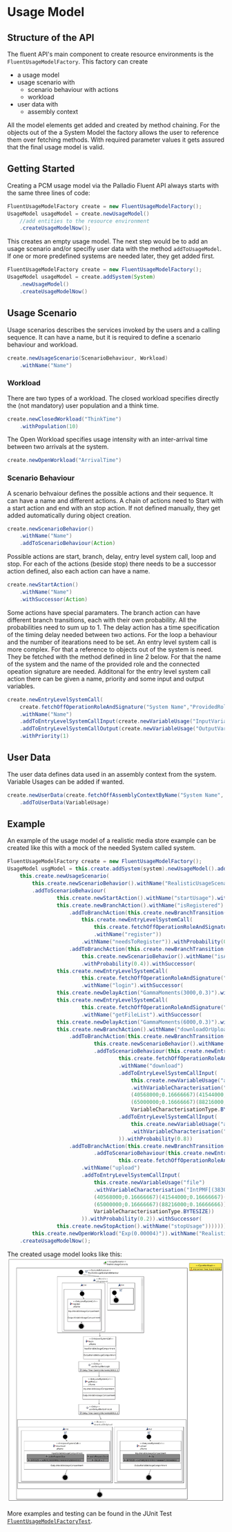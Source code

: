 # Usage Model
## Structure of the API 
The fluent API's main component to create resource environments is the ```FluentUsageModelFactory```. This factory can create
* a usage model
* usage scenario with
    * scenario behaviour with actions
	* workload
* user data with
	* assembly context
	
All the model elements get added and created by method chaining. For the objects out of the a System Model the factory allows the user to reference them over fetching methods. With required parameter values it gets assured that the final usage model is valid.

## Getting Started 
Creating a PCM usage model via the Palladio Fluent API always starts with the same three lines of code:
```java
FluentUsageModelFactory create = new FluentUsageModelFactory();
UsageModel usageModel = create.newUsageModel()
    //add entities to the resource environment
    .createUsageModelNow();
```
This creates an empty usage model. The next step would be to add an usage scenario and/or specifiy user data with the method ```addToUsageModel```.
If one or more predefined systems are needed later, they get added first. 
```java
FluentUsageModelFactory create = new FluentUsageModelFactory();
UsageModel usageModel = create.addSystem(System)
    .newUsageModel()   
    .createUsageModelNow()
```

## Usage Scenario 
Usage scenarios describes the services invoked by the users and a calling sequence. It can have a name, but it is required to define a scenario behaviour and workload. 

```java
create.newUsageScenario(ScenarioBehaviour, Workload)
	.withName("Name")
```

### Workload
There are two types of a workload. 
The closed workload specifies directly the (not mandatory) user population and a think time.
```java
create.newClosedWorkload("ThinkTime")
	.withPopulation(10)
```
The Open Workload specifies usage intensity with an inter-arrival time between two arrivals at the system.
```java
create.newOpenWorkload("ArrivalTime")
```

### Scenario Behaviour
A scenario behvaiour defines the possible actions and their sequence. It can have a name and different actions. A chain of actions need to Start with a start action and end with an stop action. If not defined manually, they get added automatically during object creation.
```java
create.newScenarioBehavior()
	.withName("Name")
	.addToScenarioBehaviour(Action)
```

Possible actions are start, branch, delay, entry level system call, loop and stop.
For each of the actions (beside stop) there needs to be a successor action defined, also each action can have a name.
```java
create.newStartAction()
	.withName("Name")
	.withSuccessor(Action)
```
Some actions have special paramaters. The branch action can have different branch transitions, each with their own probability. All the probabilities need to sum up to 1.
The delay action has a time specification of the timing delay needed between two actions.
For the loop a behaviour and the number of itearations need to be set.
An entry level system call is more complex. For that a reference to objects out of the system is need. They be fetched with the method defined in line 2 below. For that the name of the system and the name of the provided role and the connected opeation signature are needed. Additonal for the entry level system call action there can be given a name, priority and some input and output variables.

```java
create.newEntryLevelSystemCall(
    create.fetchOffOperationRoleAndSignature("System Name","ProvidedRoleName", "OperationSignatureName"))
    .withName("Name")
    .addToEntryLevelSystemCallInput(create.newVariableUsage("InputVariable"))
    .addToEntryLevelSystemCallOutput(create.newVariableUsage("OutputVariable"))
    .withPriority(1)
```
  
## User Data 
The user data defines data used in an assembly context from the system.
Variable Usages can be added if wanted.
```java
create.newUserData(create.fetchOffAssemblyContextByName("System Name", "Context Name"))
	.addToUserData(VariableUsage)
```		

## Example
An example of the usage model of a realistic media store example can be created like this with a mock of the needed System called system.

```java
FluentUsageModelFactory create = new FluentUsageModelFactory();
UsageModel usgModel = this.create.addSystem(system).newUsageModel().addToUsageModel(
    this.create.newUsageScenario(
        this.create.newScenarioBehavior().withName("RealisticUsageScenarioBehaviour")
        .addToScenarioBehaviour(
                this.create.newStartAction().withName("startUsage").withSuccessor(
                this.create.newBranchAction().withName("isRegistered")
                    .addToBranchAction(this.create.newBranchTransition(this.create.newScenarioBehavior().addToScenarioBehaviour(
						this.create.newEntryLevelSystemCall(
							this.create.fetchOffOperationRoleAndSignature("defaultSystem","Provided_IWebGui", "register"))
							.withName("register"))
                        .withName("needsToRegister")).withProbability(0.6))
                    .addToBranchAction(this.create.newBranchTransition(
						this.create.newScenarioBehavior().withName("isAlreadyRegistered"))
						.withProbability(0.4)).withSuccessor(                                
                this.create.newEntryLevelSystemCall(
                        this.create.fetchOffOperationRoleAndSignature("defaultSystem","Provided_IWebGui","login"))
                        .withName("login").withSuccessor(
                this.create.newDelayAction("GammaMoments(3000,0.3)").withName("userDelayAfterLogin").withSuccessor(
                this.create.newEntryLevelSystemCall(
                        this.create.fetchOffOperationRoleAndSignature("defaultSystem","Provided_IWebGui","getFileList"))
                        .withName("getFileList").withSuccessor(
                this.create.newDelayAction("GammaMoments(6000,0.3)").withName("userDelayAfterGetFileList").withSuccessor(
                this.create.newBranchAction().withName("downloadOrUpload")
                    .addToBranchAction(this.create.newBranchTransition(
							this.create.newScenarioBehavior().withName("downloadCase")
                            .addToScenarioBehaviour(this.create.newEntryLevelSystemCall(
                                    this.create.fetchOffOperationRoleAndSignature("defaultSystem","Provided_IWebGui","download"))
                                    .withName("download")
                                    .addToEntryLevelSystemCallInput(
										this.create.newVariableUsage("audioRequest", "Size")
										.withVariableCharacterisation("IntPMF[(38303999;0.16666667)(38304000;0.16666667)
										(40568000;0.16666667)(41544000;0.16666667)(48280000;0.16666666)
										(65000000;0.16666667)(88216000;0.16666666)]",
										VariableCharacterisationType.BYTESIZE))
                                    .addToEntryLevelSystemCallInput(
										this.create.newVariableUsage("audioRequest", "Count")
										.withVariableCharacterisation("2", VariableCharacterisationType.VALUE))
                                    )).withProbability(0.8))
                    .addToBranchAction(this.create.newBranchTransition(this.create.newScenarioBehavior().withName("uploadCase")
                            .addToScenarioBehaviour(this.create.newEntryLevelSystemCall(
                                    this.create.fetchOffOperationRoleAndSignature("defaultSystem","Provided_IWebGui","upload"))
						.withName("upload")
						.addToEntryLevelSystemCallInput(
							this.create.newVariableUsage("file")
							.withVariableCharacterisation("IntPMF[(38303999;0.16666667)(38304000;0.16666667)
							(40568000;0.16666667)(41544000;0.16666667)(48280000;0.16666666)
							(65000000;0.16666667)(88216000;0.16666666)]",
							VariableCharacterisationType.BYTESIZE))
                        )).withProbability(0.2)).withSuccessor(
                this.create.newStopAction().withName("stopUsage"))))))))),        
        this.create.newOpenWorkload("Exp(0.00004)")).withName("RealisticUsageScenario"))               
    .createUsageModelNow();
```

The created usage model looks like this: ![PCM Usage Model: Realistic Media Store](pcm_usagemodel_media_store.jpg "PCM Usage Model: Realistic Media Store")


More examples and testing can be found in the JUnit Test [```FluentUsageModelFactoryTest```](../tests/org.palladiosimulator.generator.fluent.test/src/org/palladiosimulator/generator/fluent/usagemodel/factory/FluentUsageModelFactoryTest.java).